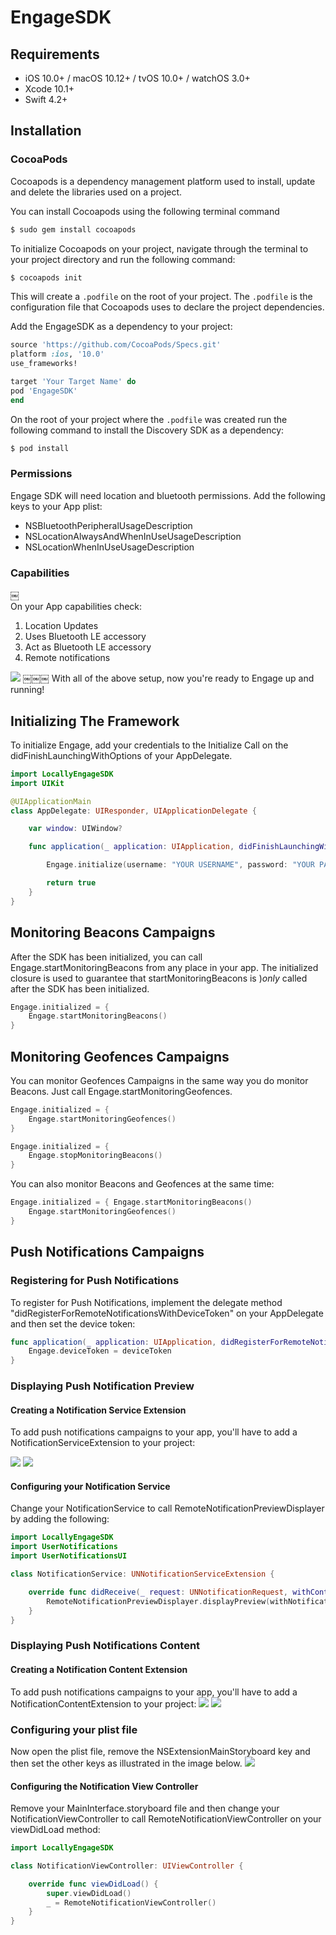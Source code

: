# EngageSDK

## Requirements

- iOS 10.0+ / macOS 10.12+ / tvOS 10.0+ / watchOS 3.0+
- Xcode 10.1+
- Swift 4.2+

## Installation

### CocoaPods
Cocoapods is a dependency management platform used to install, update and delete the libraries used on a project.  

You can  install Cocoapods using the following terminal command

```ruby
$ sudo gem install cocoapods
```

To initialize Cocoapods on your project, navigate through the terminal to your project directory and run the following command:
```ruby
$ cocoapods init
```

This will create a `.podfile` on the root of your project. The `.podfile` is the configuration file that Cocoapods uses to declare the project dependencies. 

Add the EngageSDK as a dependency to your project:

```ruby
source 'https://github.com/CocoaPods/Specs.git'
platform :ios, '10.0'
use_frameworks!

target 'Your Target Name' do
pod 'EngageSDK'
end
```

On the root of your project where the `.podfile` was created run the following command to install the Discovery SDK as a dependency:

```ruby
$ pod install
```


### Permissions

Engage SDK will need location and bluetooth permissions. Add the following keys to your App plist:  

- NSBluetoothPeripheralUsageDescription
- NSLocationAlwaysAndWhenInUseUsageDescription
- NSLocationWhenInUseUsageDescription

### Capabilities
  ￼  
On your App capabilities check:  

1. Location Updates
2. Uses Bluetooth LE accessory
3. Act as Bluetooth LE accessory
4. Remote notifications
  
![](https://raw.githubusercontent.com/locally-io/ios-engage-sdk/master/Screenshots/capabilities.png)
￼￼￼
With all of the above setup, now you're ready to Engage up and running!

## Initializing The Framework  

To initialize Engage, add your credentials to the Initialize Call on the didFinishLaunchingWithOptions of your AppDelegate.

```swift
import LocallyEngageSDK
import UIKit

@UIApplicationMain
class AppDelegate: UIResponder, UIApplicationDelegate {

	var window: UIWindow?

	func application(_ application: UIApplication, didFinishLaunchingWithOptions launchOptions: [UIApplication.LaunchOptionsKey: Any]?) -> Bool {

		Engage.initialize(username: "YOUR USERNAME", password: "YOUR PASSWORD")

		return true
	}
}
```
  
  

## Monitoring Beacons Campaigns

After the SDK has been initialized, you can call Engage.startMonitoringBeacons from any place in your app. The initialized closure is used to guarantee that startMonitoringBeacons is )_only_ called after the SDK has been initialized.

```swift
Engage.initialized = {
	Engage.startMonitoringBeacons()
}
```
  

## Monitoring Geofences Campaigns

You can monitor Geofences Campaigns in the same way you do monitor Beacons. Just call Engage.startMonitoringGeofences.

```swift
Engage.initialized = {
	Engage.startMonitoringGeofences()
}
```

```swift
Engage.initialized = {
	Engage.stopMonitoringBeacons()
}
```

You can also monitor Beacons and Geofences at the same time:

```swift
Engage.initialized = { Engage.startMonitoringBeacons()
	Engage.startMonitoringGeofences()
}
```


## Push Notifications Campaigns

### Registering for Push Notifications  
To register for Push Notifications, implement the delegate method "didRegisterForRemoteNotificationsWithDeviceToken" on your AppDelegate and then set the device token:

```swift
func application(_ application: UIApplication, didRegisterForRemoteNotificationsWithDeviceToken deviceToken: Data) {
	Engage.deviceToken = deviceToken
}
```

### Displaying Push Notification Preview  
  
####  Creating a Notification Service Extension
To add push notifications campaigns to your app, you'll have to add a NotificationServiceExtension to your project:

![](https://raw.githubusercontent.com/locally-io/ios-engage-sdk/master/Screenshots/target.png) ![](https://raw.githubusercontent.com/locally-io/ios-engage-sdk/master/Screenshots/service_extension.png)


####  Configuring your Notification Service

Change your NotificationService to call RemoteNotificationPreviewDisplayer by adding the following:

```swift
import LocallyEngageSDK
import UserNotifications
import UserNotificationsUI

class NotificationService: UNNotificationServiceExtension {

	override func didReceive(_ request: UNNotificationRequest, withContentHandler contentHandler: @escaping (UNNotificationContent) -> Void) {
		RemoteNotificationPreviewDisplayer.displayPreview(withNotificationRequest: request, andHandler: contentHandler)
	}
}

```


### Displaying Push Notifications Content  
  
####  Creating a Notification Content Extension
To add push notifications campaigns to your app, you'll have to add a NotificationContentExtension to your project:
![](https://raw.githubusercontent.com/locally-io/ios-engage-sdk/master/Screenshots/target.png) ![](https://raw.githubusercontent.com/locally-io/ios-engage-sdk/master/Screenshots/content_extension.png)
  

###  Configuring your plist file
Now open the plist file, remove the NSExtensionMainStoryboard key and then set the other keys as illustrated in the image below.
![](https://raw.githubusercontent.com/locally-io/ios-engage-sdk/master/Screenshots/content_keys.png)

####  Configuring the Notification View Controller

Remove your MainInterface.storyboard file and then change your NotificationViewController to call RemoteNotificationViewController on your viewDidLoad method:

```swift
import LocallyEngageSDK

class NotificationViewController: UIViewController {

	override func viewDidLoad() {
		super.viewDidLoad()
		_ = RemoteNotificationViewController()
	}
}
```
